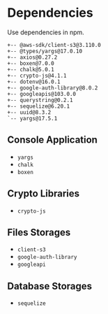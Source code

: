 # Dependencies

Use dependencies in npm.

```shell
+-- @aws-sdk/client-s3@3.110.0
+-- @types/yargs@17.0.10
+-- axios@0.27.2
+-- boxen@7.0.0
+-- chalk@5.0.1
+-- crypto-js@4.1.1
+-- dotenv@16.0.1
+-- google-auth-library@8.0.2
+-- googleapis@103.0.0
+-- querystring@0.2.1
+-- sequelize@6.20.1
+-- uuid@8.3.2
`-- yargs@17.5.1
```

## Console Application

- `yargs`
- `chalk`
- `boxen`

## Crypto Libraries

- `crypto-js`

## Files Storages

- `client-s3`
- `google-auth-library`
- `googleapi`

## Database Storages

- `sequelize`
